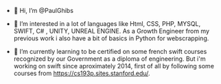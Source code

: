  
- 👋 Hi, I’m @PaulGhibs

- 👀 I’m interested in a lot of languages like Html, CSS, PHP, MYSQL, SWIFT, C# , UNITY, UNREAL ENGINE.
As a Growth Engineer from my previous work i also have a bit of basics in Python for webscrapping.
- 🌱 I’m currently learning to be certified on some french swift courses recognized by our Government as a diploma of engineering. 
But i'm working on swift since aproximately 2014, first of all by following some courses from https://cs193p.sites.stanford.edu/.



<!---
PaulGhibs/PaulGhibs is a ✨ special ✨ repository because its `README.md` (this file) appears on your GitHub profile.
You can click the Preview link to take a look at your changes.
--->
